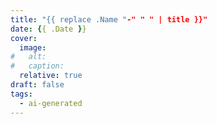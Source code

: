 ```yaml
---
title: "{{ replace .Name "-" " " | title }}"
date: {{ .Date }}
cover:
  image: 
#   alt:
#   caption:
  relative: true
draft: false
tags:
  - ai-generated
---
```


